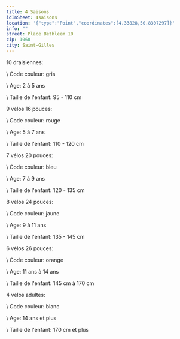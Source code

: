 ```yaml
---
title: 4 Saisons
idInSheet: 4saisons
location: '{"type":"Point","coordinates":[4.33828,50.8307297]}'
info: ""
street: Place Bethléem 10
zip: 1060
city: Saint-Gilles
---
```

10 draisiennes:  

\    Code couleur: gris

\    Age: 2 à 5 ans

\    Taille de l'enfant: 95 - 110 cm                              

9 vélos 16 pouces:

\    Code couleur: rouge

\    Age: 5 à 7 ans

\    Taille de l'enfant: 110 - 120 cm   

7 vélos 20 pouces:

\    Code couleur: bleu

\    Age: 7 à 9 ans

\    Taille de l'enfant: 120 - 135 cm 

8 vélos 24 pouces:

\    Code couleur: jaune

\    Age: 9 à 11 ans

\    Taille de l'enfant: 135 - 145 cm 

6 vélos 26 pouces:

\    Code couleur: orange

\    Age: 11 ans à 14 ans

\    Taille de l'enfant: 145 cm à 170 cm

4 vélos adultes:

\    Code couleur: blanc

\    Age: 14 ans et plus

\    Taille de l'enfant: 170 cm et plus